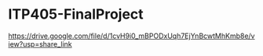 # ITP405-FinalProject
https://drive.google.com/file/d/1cvH9i0_mBPODxUqh7EjYnBcwtMhKmb8e/view?usp=share_link 
